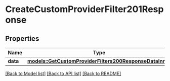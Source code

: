 # CreateCustomProviderFilter201Response

## Properties

Name | Type | Description | Notes
------------ | ------------- | ------------- | -------------
**data** | [**models::GetCustomProviderFilters200ResponseDataInner**](getCustomProviderFilters_200_response_data_inner.md) |  | 

[[Back to Model list]](../README.md#documentation-for-models) [[Back to API list]](../README.md#documentation-for-api-endpoints) [[Back to README]](../README.md)


